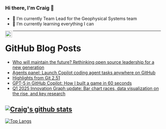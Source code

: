 ### Hi there, I'm Craig 👋

<!--
**CraigTeelFugro/CraigTeelFugro** is a ✨ _special_ ✨ repository because its `README.md` (this file) appears on your GitHub profile.

Here are some ideas to get you started:
-->

- 🔭 I’m currently Team Lead for the Geophysical Systems team
- 🌱 I’m currently learning everything I can

[<img align="left" alt="Craig Teel | LinkedIn" width="22px" src="https://cdn.jsdelivr.net/npm/simple-icons@v3/icons/linkedin.svg" />][linkedin]

---

# GitHub Blog Posts

<!-- BLOG-POST-LIST:START -->
- [Who will maintain the future? Rethinking open source leadership for a new generation](https://github.blog/open-source/maintainers/who-will-maintain-the-future-rethinking-open-source-leadership-for-a-new-generation/)
- [Agents panel: Launch Copilot coding agent tasks anywhere on GitHub](https://github.blog/news-insights/product-news/agents-panel-launch-copilot-coding-agent-tasks-anywhere-on-github/)
- [Highlights from Git 2.51](https://github.blog/open-source/git/highlights-from-git-2-51/)
- [GPT-5 in GitHub Copilot: How I built a game in 60 seconds](https://github.blog/ai-and-ml/generative-ai/gpt-5-in-github-copilot-how-i-built-a-game-in-60-seconds/)
- [Q1 2025 Innovation Graph update: Bar chart races, data visualization on the rise, and key research](https://github.blog/news-insights/policy-news-and-insights/q1-2025-innovation-graph-update-bar-chart-races-data-visualization-on-the-rise-and-key-research/)
<!-- BLOG-POST-LIST:END -->

## [![Craig's github stats](https://github-readme-stats.vercel.app/api?username=craigteelfugro&show_icons=true&theme=radical)](https://github.com/anuraghazra/github-readme-stats)


[linkedin]: https://linkedin.com/in/craig-teel-b8786771
[![Top Langs](https://github-readme-stats.vercel.app/api/top-langs/?username=craigteelfugro&layout=compact)](https://github.com/anuraghazra/github-readme-stats)
